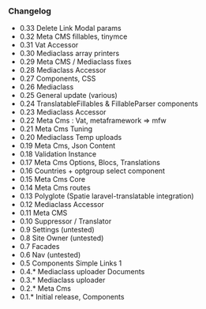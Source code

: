### Changelog

- 0.33 Delete Link Modal params
- 0.32 Meta CMS fillables, tinymce
- 0.31 Vat Accessor
- 0.30 Mediaclass array printers
- 0.29 Meta CMS / Mediaclass fixes
- 0.28 Mediaclass Accessor
- 0.27 Components, CSS
- 0.26 Mediaclass
- 0.25 General update (various)
- 0.24 TranslatableFillables & FillableParser components
- 0.23 Mediaclass Accessor
- 0.22 Meta Cms : Vat, metaframework => mfw
- 0.21 Meta Cms Tuning
- 0.20 Mediaclass Temp uploads
- 0.19 Meta Cms, Json Content
- 0.18 Validation Instance
- 0.17 Meta Cms Options, Blocs, Translations
- 0.16 Countries + optgroup select component
- 0.15 Meta Cms Core
- 0.14 Meta Cms routes
- 0.13 Polyglote (Spatie laravel-translatable integration)
- 0.12 Mediaclass Accessor
- 0.11 Meta CMS
- 0.10 Suppressor / Translator
- 0.9 Settings (untested)
- 0.8 Site Owner (untested)
- 0.7 Facades
- 0.6 Nav (untested)
- 0.5 Components Simple Links 1
- 0.4.* Mediaclass uploader Documents
- 0.3.* Mediaclass uploader
- 0.2.* Meta Cms
- 0.1.* Initial release, Components
